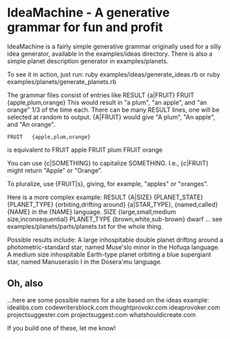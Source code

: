 IdeaMachine - A generative grammar for fun and profit
=================

IdeaMachine is a fairly simple generative grammar originally used for a silly idea generator, available in the examples/ideas directory.  There is also a simple planet description generator in examples/planets.

To see it in action, just run:
    ruby examples/ideas/generate_ideas.rb
or
    ruby examples/planets/generate_planets.rb

The grammar files consist of entries like
    RESULT  {a|FRUIT}
    FRUIT   {apple,plum,orange}
This would result in "a plum", "an apple", and "an orange" 1/3 of the time each.  There can be many RESULT lines, one will be selected at random to output.  {A|FRUIT} would give "A plum", "An apple", and "An orange".

    FRUIT   {apple,plum,orange}
is equivalent to
    FRUIT   apple
    FRUIT   plum
    FRUIT   orange

You can use {c|SOMETHING} to capitalize SOMETHING.  I.e., {c|FRUIT} might return "Apple" or "Orange".

To pluralize, use {FRUIT|s}, giving, for example, "apples" or "oranges".

Here is a more complex example:
    RESULT    {A|SIZE} {PLANET_STATE} {PLANET_TYPE} {orbiting,drifting around} {a|STAR_TYPE}, {named,called} {NAME} in the {NAME} language.
    SIZE      {large,small,medium size,inconsequential}
    PLANET_TYPE   {brown,white,sub-brown} dwarf
    ... see examples/planets/parts/planets.txt for the whole thing.

Possible results include:
    A large inhospitable double planet drifting around a photometric-standard star, named Muse'slo minor in the Hofuqa language.
    A medium size inhospitable Earth-type planet orbiting a blue supergiant star, named Manuseraslo I in the Dosera'mu language.


## Oh, also
...here are some possible names for a site based on the ideas example:
    idealibs.com
    codewritersblock.com
    thoughtprovokr.com
    ideaprovoker.com
    projectsuggester.com
    projectsuggest.com
    whatshouldicreate.com

If you build one of these, let me know!
